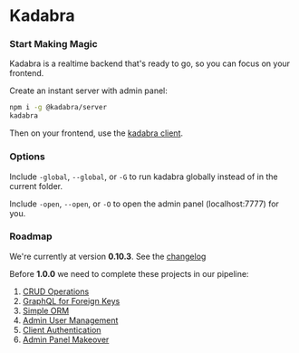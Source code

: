 # Kadabra

### Start Making Magic

Kadabra is a realtime backend that's ready to go, so you can focus on your frontend.

Create an instant server with admin panel:

```sh
npm i -g @kadabra/server
kadabra
```

Then on your frontend, use the [kadabra client](https://github.com/kadabra/client). 

### Options

Include `-global`, `--global`, or `-G` to run kadabra globally instead of in the current folder.

Include `-open`, `--open`, or `-O` to open the admin panel (localhost:7777) for you.

### Roadmap

We're currently at version **0.10.3**. See the [changelog](changelog.md)

Before **1.0.0** we need to complete these projects in our pipeline:
1. [CRUD Operations](https://github.com/kadabra/server/projects/3)
2. [GraphQL for Foreign Keys](https://github.com/kadabra/server/projects/7)
3. [Simple ORM](https://github.com/kadabra/server/projects/6)
4. [Admin User Management](https://github.com/kadabra/server/projects/8)
5. [Client Authentication](https://github.com/kadabra/server/projects/1)
6. [Admin Panel Makeover](https://github.com/kadabra/server/projects/10)
